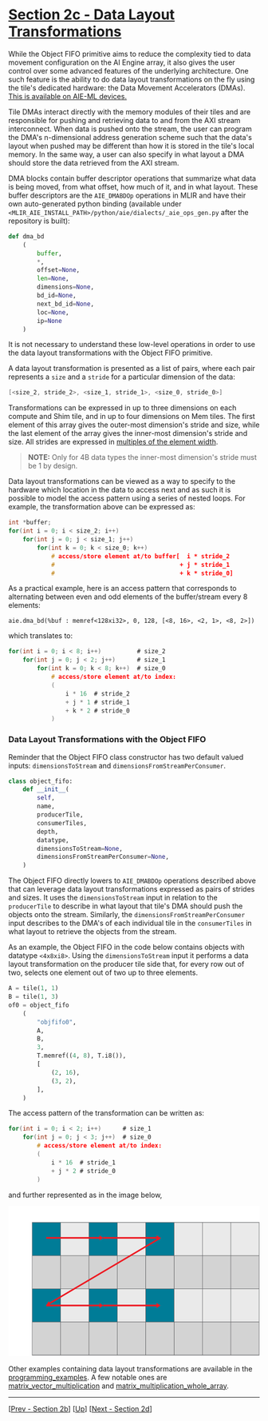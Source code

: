<!---//===- README.md ---------------------------------------*- Markdown -*-===//
//
// This file is licensed under the Apache License v2.0 with LLVM Exceptions.
// See https://llvm.org/LICENSE.txt for license information.
// SPDX-License-Identifier: Apache-2.0 WITH LLVM-exception
//
// Copyright (C) 2024, Advanced Micro Devices, Inc.
// 
//===----------------------------------------------------------------------===//-->

# <ins>Section 2c - Data Layout Transformations</ins>

While the Object FIFO primitive aims to reduce the complexity tied to data movement configuration on the AI Engine array, it also gives the user control over some advanced features of the underlying architecture. One such feature is the ability to do data layout transformations on the fly using the tile's dedicated hardware: the Data Movement Accelerators (DMAs). <u>This is available on AIE-ML devices.</u>

Tile DMAs interact directly with the memory modules of their tiles and are responsible for pushing and retrieving data to and from the AXI stream interconnect. When data is pushed onto the stream, the user can program the DMA's n-dimensional address generation scheme such that the data's layout when pushed may be different than how it is stored in the tile's local memory. In the same way, a user can also specify in what layout a DMA should store the data retrieved from the AXI stream.

DMA blocks contain buffer descriptor operations that summarize what data is being moved, from what offset, how much of it, and in what layout. These buffer descriptors are the `AIE_DMABDOp` operations in MLIR and have their own auto-generated python binding (available under `<MLIR_AIE_INSTALL_PATH>/python/aie/dialects/_aie_ops_gen.py` after the repository is built):
```python
def dma_bd
    (
        buffer,
        *,
        offset=None,
        len=None,
        dimensions=None,
        bd_id=None,
        next_bd_id=None,
        loc=None,
        ip=None
    )
```
It is not necessary to understand these low-level operations in order to use the data layout transformations with the Object FIFO primitive.

A data layout transformation is presented as a list of pairs, where each pair represents a `size` and a `stride` for a particular dimension of the data:
```c
[<size_2, stride_2>, <size_1, stride_1>, <size_0, stride_0>]
```
Transformations can be expressed in up to three dimensions on each compute and Shim tile, and in up to four dimensions on Mem tiles. The first element of this array gives the outer-most dimension's stride and size, while the last element of the array gives the inner-most dimension's stride and size. All strides are expressed in <u>multiples of the element width</u>.

> **NOTE:**  Only for 4B data types the inner-most dimension's stride must be 1 by design.

Data layout transformations can be viewed as a way to specify to the hardware which location in the data to access next and as such it is possible to model the access pattern using a series of nested loops. For example, the transformation above can be expressed as:
```c
int *buffer;
for(int i = 0; i < size_2; i++)
    for(int j = 0; j < size_1; j++)
        for(int k = 0; k < size_0; k++)
            # access/store element at/to buffer[  i * stride_2
            #                                   + j * stride_1
            #                                   + k * stride_0]
```

As a practical example, here is an access pattern that corresponds to alternating between even and odd elements of the buffer/stream every 8 elements:
```mlir
aie.dma_bd(%buf : memref<128xi32>, 0, 128, [<8, 16>, <2, 1>, <8, 2>])
```
which translates to:
```c
for(int i = 0; i < 8; i++)          # size_2
    for(int j = 0; j < 2; j++)      # size_1
        for(int k = 0; k < 8; k++)  # size_0
            # access/store element at/to index:
            (
                i * 16  # stride_2 
                + j * 1 # stride_1 
                + k * 2 # stride_0
            )
```

### Data Layout Transformations with the Object FIFO

Reminder that the Object FIFO class constructor has two default valued inputs: `dimensionsToStream` and `dimensionsFromStreamPerConsumer`.
```python
class object_fifo:
    def __init__(
        self,
        name,
        producerTile,
        consumerTiles,
        depth,
        datatype,
        dimensionsToStream=None,
        dimensionsFromStreamPerConsumer=None,
    )
```

The Object FIFO directly lowers to `AIE_DMABDOp` operations described above that can leverage data layout transformations expressed as pairs of strides and sizes. It uses the `dimensionsToStream` input in relation to the `producerTile` to describe in what layout that tile's DMA should push the objects onto the stream. Similarly, the `dimensionsFromStreamPerConsumer` input describes to the DMA's of each individual tile in the `consumerTiles` in what layout to retrieve the objects from the stream.

As an example, the Object FIFO in the code below contains objects with datatype `<4x8xi8>`. Using the `dimensionsToStream` input it performs a data layout transformation on the producer tile side that, for every row out of two, selects one element out of two up to three elements.
```python
A = tile(1, 1)
B = tile(1, 3)
of0 = object_fifo
    (
        "objfifo0",
        A,
        B,
        3,
        T.memref((4, 8), T.i8()),
        [
            (2, 16),
            (3, 2),
        ],
    )
```
The access pattern of the transformation can be written as:
```c
for(int i = 0; i < 2; i++)      # size_1
    for(int j = 0; j < 3; j++)  # size_0
        # access/store element at/to index:
        (
            i * 16  # stride_1 
            + j * 2 # stride_0
        )
```
and further represented as in the image below,

<img height="300" src="./../../assets/DataLayoutTransformation.svg">

Other examples containing data layout transformations are available in the [programming_examples](../../../programming_examples/). A few notable ones are [matrix_vector_multiplication](../../../programming_examples/basic/matrix_multiplication/matrix_vector/) and [matrix_multiplication_whole_array](../../../programming_examples/basic/matrix_multiplication/whole_array/).

-----
[[Prev - Section 2b](../section-2b/)] [[Up](..)] [[Next - Section 2d](../section-2d/)]
